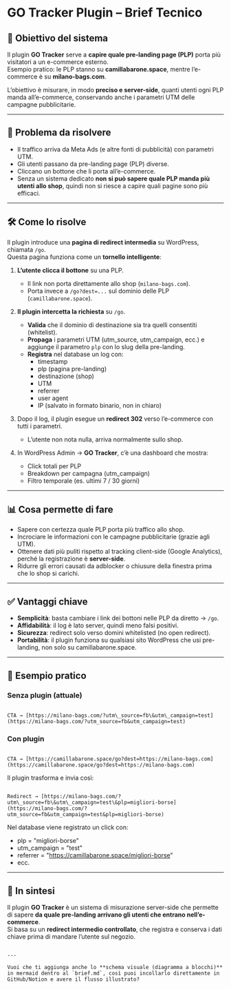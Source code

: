 # GO Tracker Plugin – Brief Tecnico

## 🎯 Obiettivo del sistema
Il plugin **GO Tracker** serve a **capire quale pre-landing page (PLP)** porta più visitatori a un e-commerce esterno.  
Esempio pratico: le PLP stanno su **camillabarone.space**, mentre l’e-commerce è su **milano-bags.com**.  

L’obiettivo è misurare, in modo **preciso e server-side**, quanti utenti ogni PLP manda all’e-commerce, conservando anche i parametri UTM delle campagne pubblicitarie.

---

## 🚩 Problema da risolvere
- Il traffico arriva da Meta Ads (e altre fonti di pubblicità) con parametri UTM.  
- Gli utenti passano da pre-landing page (PLP) diverse.  
- Cliccano un bottone che li porta all’e-commerce.  
- Senza un sistema dedicato **non si può sapere quale PLP manda più utenti allo shop**, quindi non si riesce a capire quali pagine sono più efficaci.

---

## 🛠️ Come lo risolve
Il plugin introduce una **pagina di redirect intermedia** su WordPress, chiamata `/go`.  
Questa pagina funziona come un **tornello intelligente**:

1. **L’utente clicca il bottone** su una PLP.  
   - Il link non porta direttamente allo shop (`milano-bags.com`).  
   - Porta invece a `/go?dest=...` sul dominio delle PLP (`camillabarone.space`).  

2. **Il plugin intercetta la richiesta** su `/go`.  
   - **Valida** che il dominio di destinazione sia tra quelli consentiti (whitelist).  
   - **Propaga** i parametri UTM (utm_source, utm_campaign, ecc.) e aggiunge il parametro `plp` con lo slug della pre-landing.  
   - **Registra** nel database un log con:  
     - timestamp  
     - plp (pagina pre-landing)  
     - destinazione (shop)  
     - UTM  
     - referrer  
     - user agent  
     - IP (salvato in formato binario, non in chiaro)  

3. Dopo il log, il plugin esegue un **redirect 302** verso l’e-commerce con tutti i parametri.  
   - L’utente non nota nulla, arriva normalmente sullo shop.  

4. In WordPress Admin → **GO Tracker**, c’è una dashboard che mostra:  
   - Click totali per PLP  
   - Breakdown per campagna (utm_campaign)  
   - Filtro temporale (es. ultimi 7 / 30 giorni)  

---

## 📊 Cosa permette di fare
- Sapere con certezza quale PLP porta più traffico allo shop.  
- Incrociare le informazioni con le campagne pubblicitarie (grazie agli UTM).  
- Ottenere dati più puliti rispetto al tracking client-side (Google Analytics), perché la registrazione è **server-side**.  
- Ridurre gli errori causati da adblocker o chiusure della finestra prima che lo shop si carichi.  

---

## ✅ Vantaggi chiave
- **Semplicità**: basta cambiare i link dei bottoni nelle PLP da diretto → `/go`.  
- **Affidabilità**: il log è lato server, quindi meno falsi positivi.  
- **Sicurezza**: redirect solo verso domini whitelisted (no open redirect).  
- **Portabilità**: il plugin funziona su qualsiasi sito WordPress che usi pre-landing, non solo su camillabarone.space.  

---

## 🔗 Esempio pratico
### Senza plugin (attuale)
```

CTA → [https://milano-bags.com/?utm\_source=fb\&utm\_campaign=test](https://milano-bags.com/?utm_source=fb&utm_campaign=test)

```

### Con plugin
```

CTA → [https://camillabarone.space/go?dest=https://milano-bags.com](https://camillabarone.space/go?dest=https://milano-bags.com)

```

Il plugin trasforma e invia così:
```

Redirect → [https://milano-bags.com/?utm\_source=fb\&utm\_campaign=test\&plp=migliori-borse](https://milano-bags.com/?utm_source=fb&utm_campaign=test&plp=migliori-borse)

```

Nel database viene registrato un click con:  
- plp = "migliori-borse"  
- utm_campaign = "test"  
- referrer = "https://camillabarone.space/migliori-borse"  
- ecc.  

---

## 📌 In sintesi
Il plugin **GO Tracker** è un sistema di misurazione server-side che permette di sapere **da quale pre-landing arrivano gli utenti che entrano nell’e-commerce**.  
Si basa su un **redirect intermedio controllato**, che registra e conserva i dati chiave prima di mandare l’utente sul negozio.  
```

---

Vuoi che ti aggiunga anche lo **schema visuale (diagramma a blocchi)** in mermaid dentro al `brief.md`, così puoi incollarlo direttamente in GitHub/Notion e avere il flusso illustrato?
